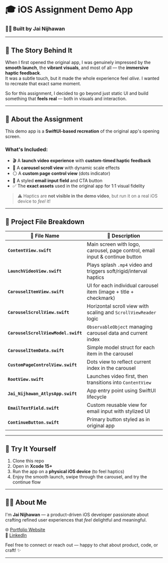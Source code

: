 # 🎓 iOS Assignment Demo App  
### 👨‍💻 Built by Jai Nijhawan

---

## 🧠 The Story Behind It

When I first opened the original app, I was genuinely impressed by the **smooth launch**, the **vibrant visuals**, and most of all — the **immersive haptic feedback**.  
It was a subtle touch, but it made the whole experience feel *alive*. I wanted to recreate that exact same moment.

So for this assignment, I decided to go beyond just static UI and build something that **feels real** — both in visuals and interaction.

---

## 📱 About the Assignment

This demo app is a **SwiftUI-based recreation** of the original app's opening screen.

### What's Included:
- 🎬 A **launch video experience** with **custom-timed haptic feedback**
- 📸 A **carousel scroll view** with dynamic scale effects
- ⚪ A **custom page control view** (dots indicator)
- 📩 A styled **email input field** and CTA button
- ✅ The **exact assets** used in the original app for 1:1 visual fidelity

> ⚠️ Haptics are **not visible in the demo video**, but run it on a real iOS device to *feel* it!

---

## 📂 Project File Breakdown

| 🧾 File Name | 📌 Description |
|-------------|----------------|
| **`ContentView.swift`** | Main screen with logo, carousel, page control, email input & continue button |
| **`LaunchVideoView.swift`** | Plays splash `.mp4` video and triggers soft/rigid/interval haptics |
| **`CarouselItemView.swift`** | UI for each individual carousel item (image + title + checkmark) |
| **`CarouselScrollView.swift`** | Horizontal scroll view with scaling and `ScrollViewReader` logic |
| **`CarouselScrollViewModel.swift`** | `ObservableObject` managing carousel data and current index |
| **`CarouselItemData.swift`** | Simple model struct for each item in the carousel |
| **`CustomPageControlView.swift`** | Dots view to reflect current index in the carousel |
| **`RootView.swift`** | Launches video first, then transitions into `ContentView` |
| **`Jai_Nijhawan_AtlysApp.swift`** | App entry point using SwiftUI lifecycle |
| **`EmailTextField.swift`** | Custom reusable view for email input with stylized UI |
| **`ContinueButton.swift`** | Primary button styled as in original app |

---

## 🧪 Try It Yourself

1. Clone this repo
2. Open in **Xcode 15+**
3. Run the app on a **physical iOS device** (to feel haptics)
4. Enjoy the smooth launch, swipe through the carousel, and try the continue flow

---

## 🙋‍♂️ About Me

I'm **Jai Nijhawan** — a product-driven iOS developer passionate about crafting refined user experiences that *feel* delightful and meaningful.

🌐 [Portfolio Website](https://jainijhawan.github.io/)  
🔗 [LinkedIn](https://www.linkedin.com/in/jai-nijhawan/)

Feel free to connect or reach out — happy to chat about product, code, or craft! ✨

---
